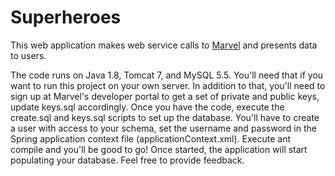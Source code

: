 # Superheroes

This web application makes web service calls to [Marvel](http://developer.marvel.com/) and presents data to users.

The code runs on Java 1.8, Tomcat 7, and MySQL 5.5.  You'll need that if you want to run this project on your own server.  In addition to that, you'll need to sign up at Marvel's developer portal to get a set of private and public keys, update keys.sql accordingly.  Once you have the code, execute the create.sql and keys.sql scripts to set up the database.  You'll have to create a user with access to your schema, set the username and password in the Spring application context file (applicationContext.xml).  Execute ant compile and you'll be good to go! Once started, the application will start populating your database.  Feel free to provide feedback.